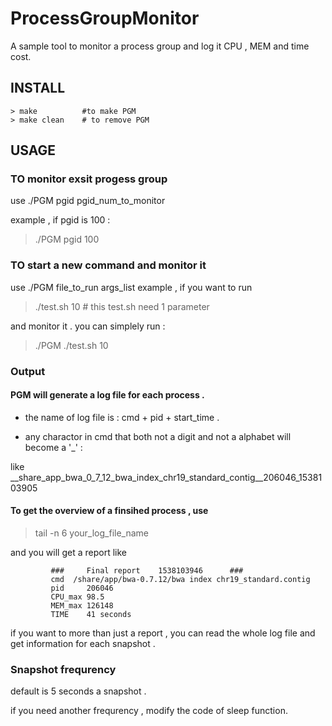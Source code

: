 # ProcessGroupMonitor

A sample tool to monitor a process group and log it CPU , MEM and time cost.

## INSTALL

    > make          #to make PGM
    > make clean    # to remove PGM

## USAGE 

### TO monitor exsit progess group 

use ./PGM pgid pgid_num_to_monitor

example  , if pgid is 100   :

> ./PGM pgid 100

### TO start a new command and monitor it 

use ./PGM file_to_run  args_list
example , if you want to run 

> ./test.sh 10  # this test.sh need 1 parameter 

and monitor it . you can simplely run :

> ./PGM ./test.sh 10

### Output

#### PGM will generate a log file for each process . 

* the name of log file is : cmd + pid + start_time .

* any charactor in cmd that both not a digit and 
            not a alphabet will become a '_' :

like __share_app_bwa_0_7_12_bwa_index_chr19_standard_contig__206046_1538103905

#### To get the overview of a finsihed process , use 

> tail -n 6 your_log_file_name 

and you will get a report like 

             ###     Final report    1538103946      ###
             cmd  /share/app/bwa-0.7.12/bwa index chr19_standard.contig
             pid     206046
             CPU_max 98.5
             MEM_max 126148
             TIME    41 seconds


if you want to more than just a report , you can  read the whole log file and get information for each snapshot .

### Snapshot frequrency
            
default is 5 seconds a snapshot .

if you need another frequrency , modify the code of sleep function.
